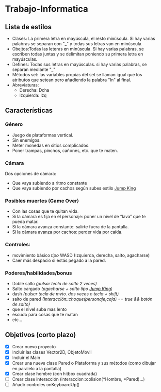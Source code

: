 # Trabajo-Informatica

  ## Lista de estilos
  - Clases: La primera letra en mayúscula, el resto minúscula. Si hay varias palabras se separan con "_" y todas sus letras van en minúscula.
  - Obejtos:Todas las leteras en minúscula. Si hay varias palabras, se escriben todas juntas y se delimitan poniendo su primera letra en mayúsculas.
  - Defines: Todas sus letras en mayúsculas. si hay varias palabras, se separan mediante "_"
  - Métodos set: las variables propias del set se llaman igual que los atributos que setean pero añadiendo la palabra "In" al final.
  - Abreviaturas:
    - Derecha: Dcha
    - Izquierda: Izq

  ## Características
   ### Género
   - Juego de plataformas vertical.
   - Sin enemigos.
   - Meter monedas en sitios complicados.
   - Poner trampas, pinchos, cañones, etc. que te maten.
   ### Cámara     
   Dos opciones de cámara:
   - Que vaya subiendo a ritmo constante 
   - Que vaya subiendo por cachos según subes estilo [Jump King](https://www.youtube.com/watch?v=ktVhJ41AExU)
   ### Posibles muertes (Game Over)
   - Con las cosas que te quitan vida.
   - Si la cámara es fija en el personaje: poner un nivel de “lava” que te pueda matar.     
   - Si la cámara avanza constante: salirte fuera de la pantalla.
   - Si la cámara avanza por cachos: perder vida por caída.
   ### Controles:
   - movimiento básico *tipo* WASD (Izquierda, derecha, salto, agacharse) 
   - Caer más despacio si estás pegado a la pared.
   ### Poderes/habilidades/bonus
   - Doble salto _(pulsar tecla de salto 2 veces)_
   - Salto cargado _(agacharse + salto tipo [Jump King](https://www.youtube.com/watch?v=ktVhJ41AExU))_
   - dash _(pulsar tecla de mvto. dos veces o tecla + shift)_
   - salto de pared _(Interacción::choque(personaje,caja) == true && botón de salto)_
   - que el nivel suba mas lento 
   - escudo para cosas que te matan
   - etc...
    
## Objetivos (corto plazo)
- [X] Crear nuevo proyecto
- [X] Incluir las clases Vector2D, ObjetoMovil
- [X] Incluir el Main
- [X] Crear una nueva clase Pared o Plataforma y sus métodos (como dibujar en paralelo a la pantalla)
- [X] Crear clase hombre (con hitbox cuadrada)
- [ ] Crear clase interacción (interaccion::colision(*Hombre, *Pared)...)
- [ ] Añadir controles onKeyboardUp() 
